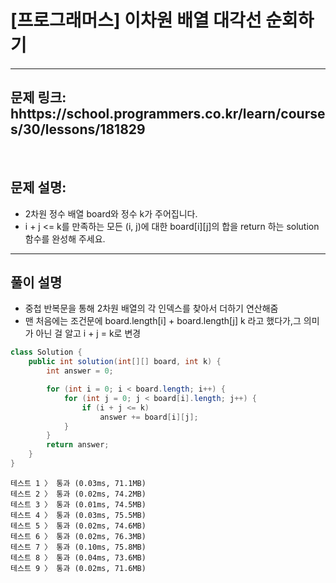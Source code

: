 
# [프로그래머스] 이차원 배열 대각선 순회하기

---

## 문제 링크: hhttps://school.programmers.co.kr/learn/courses/30/lessons/181829
<br>

## 문제 설명:

- 2차원 정수 배열 board와 정수 k가 주어집니다.
- i + j <= k를 만족하는 모든 (i, j)에 대한 board[i][j]의 합을 return 하는 solution 함수를 완성해 주세요.

---

## 풀이 설명

- 중첩 반복문을 통해 2차원 배열의 각 인덱스를 찾아서 더하기 연산해줌
- 맨 처음에는 조건문에 board.length[i] + board.length[j] k 라고 했다가,그 의미가 아닌 걸 알고 i + j = k로 변경

```java
class Solution {
    public int solution(int[][] board, int k) {
        int answer = 0;

        for (int i = 0; i < board.length; i++) {
            for (int j = 0; j < board[i].length; j++) {
                if (i + j <= k)
                    answer += board[i][j];
            }
        }
        return answer;
    }
}

```

```text
테스트 1 〉	통과 (0.03ms, 71.1MB)
테스트 2 〉	통과 (0.02ms, 74.2MB)
테스트 3 〉	통과 (0.01ms, 74.5MB)
테스트 4 〉	통과 (0.03ms, 75.5MB)
테스트 5 〉	통과 (0.02ms, 74.6MB)
테스트 6 〉	통과 (0.02ms, 76.3MB)
테스트 7 〉	통과 (0.10ms, 75.8MB)
테스트 8 〉	통과 (0.04ms, 73.6MB)
테스트 9 〉	통과 (0.02ms, 71.6MB)
```
